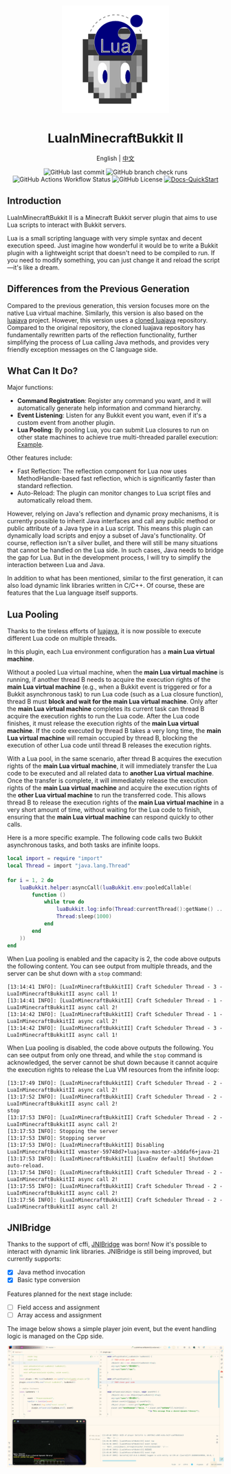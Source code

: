 <p align="center">
    <img src="docs/logo.png" alt="logo"/>
</p>

<p align="center">
    <h1 align="center">LuaInMinecraftBukkit II</h1>
    <p align="center">
        English | <a href="./docs/README.zh.md">中文</a>
    </p>
</p>

<p align="center">
    <img src="https://img.shields.io/github/last-commit/SmileYik/LuaInMinecraftBukkitII?style=flat-square" alt="GitHub last commit"/>
    <img src="https://img.shields.io/github/check-runs/SmileYik/LuaInMinecraftBukkitII/master?style=flat-square" alt="GitHub branch check runs"/>
    <img src="https://img.shields.io/github/actions/workflow/status/SmileYik/LuaInMinecraftBukkitII/gradle.yml?style=flat-square" alt="GitHub Actions Workflow Status"/>
    <img src="https://img.shields.io/github/license/SmileYik/LuaInMinecraftBukkitII?style=flat-square" alt="GitHub License"/>
    <a href="https://github.com/SmileYik/LuaInMinecraftBukkitII/blob/gh-page/docs/en/QuickStart.md">
        <img src="https://img.shields.io/badge/DOCS-QuickStart-blue?style=flat-square" alt="Docs-QuickStart"/>
    </a>
</p>

[luajava-jasonsantos]: https://github.com/jasonsantos/luajava
[luajava-smileyik]: https://github.com/SmileYik/luajava
[lua-pool-example]: https://github.com/SmileYik/LuaInMinecraftBukkitII/blob/gh-page/docs/en/GlobalVariable.md#pooledcallable---transform-a-lua-closure-into-a-closure-that-can-be-run-in-the-lua-pool
[jni-bridge]: ./modules/jni-bridge

## Introduction

LuaInMinecraftBukkit II is a Minecraft Bukkit server plugin that aims to use Lua scripts 
to interact with Bukkit servers.

Lua is a small scripting language with very simple syntax and decent execution speed. 
Just imagine how wonderful it would be to write a Bukkit plugin with a lightweight script 
that doesn't need to be compiled to run. If you need to modify something, you can just 
change it and reload the script—it's like a dream.

## Differences from the Previous Generation

Compared to the previous generation, this version focuses more on the native Lua virtual machine. 
Similarly, this version is also based on the [luajava][luajava-jasonsantos] project. 
However, this version uses a [cloned luajava][luajava-smileyik] repository. 
Compared to the original repository, the cloned luajava repository has fundamentally rewritten 
parts of the reflection functionality, further simplifying the process of Lua calling Java methods,
and provides very friendly exception messages on the C language side.

## What Can It Do?

Major functions:

+ **Command Registration**: Register any command you want, and it will automatically generate help information and command hierarchy.
+ **Event Listening**: Listen for any Bukkit event you want, even if it's a custom event from another plugin.
+ **Lua Pooling**: By pooling Lua, you can submit Lua closures to run on other state machines to achieve true multi-threaded parallel execution: [Example][lua-pool-example].

Other features include:

+ Fast Reflection: The reflection component for Lua now uses MethodHandle-based fast reflection, which is significantly faster than standard reflection.
+ Auto-Reload: The plugin can monitor changes to Lua script files and automatically reload them.

However, relying on Java's reflection and dynamic proxy mechanisms, it is currently possible to inherit Java interfaces and call any public method or public attribute of a Java type in a Lua script. This means this plugin can dynamically load scripts and enjoy a subset of Java's functionality. Of course, reflection isn't a silver bullet, and there will still be many situations that cannot be handled on the Lua side. In such cases, Java needs to bridge the gap for Lua. But in the development process, I will try to simplify the interaction between Lua and Java.

In addition to what has been mentioned, similar to the first generation, it can also load dynamic link libraries written in C/C++. Of course, these are features that the Lua language itself supports.

## Lua Pooling

Thanks to the tireless efforts of [luajava][luajava-smileyik], 
it is now possible to execute different Lua code on multiple threads. 

In this plugin, each Lua environment configuration has a **main Lua virtual machine**.

Without a pooled Lua virtual machine, when the **main Lua virtual machine** is running, 
if another thread B needs to acquire the execution rights of the **main Lua virtual machine** 
(e.g., when a Bukkit event is triggered or for a Bukkit asynchronous task) to run Lua code 
(such as a Lua closure function), thread B must **block and wait for the main Lua virtual machine**. 
Only after the **main Lua virtual machine** completes its current task can thread B acquire 
the execution rights to run the Lua code. After the Lua code finishes, it must release 
the execution rights of the **main Lua virtual machine**. If the code executed by thread B 
takes a very long time, the **main Lua virtual machine** will remain occupied by thread B, 
blocking the execution of other Lua code until thread B releases the execution rights.

With a Lua pool, in the same scenario, after thread B acquires the execution rights of 
the **main Lua virtual machine**, it will immediately transfer the Lua code to be executed 
and all related data to **another Lua virtual machine**. Once the transfer is complete, 
it will immediately release the execution rights of the **main Lua virtual machine** 
and acquire the execution rights of the **other Lua virtual machine** to run the transferred code. 
This allows thread B to release the execution rights of the **main Lua virtual machine** in 
a very short amount of time, without waiting for the Lua code to finish, ensuring that the 
**main Lua virtual machine** can respond quickly to other calls.

Here is a more specific example. The following code calls two Bukkit asynchronous tasks, and both tasks are infinite loops.

```lua
local import = require "import"
local Thread = import "java.lang.Thread"

for i = 1, 2 do
    luaBukkit.helper:asyncCall(luaBukkit.env:pooledCallable(
        function ()
            while true do
                luaBukkit.log:info(Thread:currentThread():getName() .. " async call " .. i .. "!")
                Thread:sleep(1000)
            end
        end
    ))
end
```

When Lua pooling is enabled and the capacity is 2, the code above outputs the following content. 
You can see output from multiple threads, and the server can be shut down with a `stop` command:

```
[13:14:41 INFO]: [LuaInMinecraftBukkitII] Craft Scheduler Thread - 3 - LuaInMinecraftBukkitII async call 1!
[13:14:41 INFO]: [LuaInMinecraftBukkitII] Craft Scheduler Thread - 1 - LuaInMinecraftBukkitII async call 2!
[13:14:42 INFO]: [LuaInMinecraftBukkitII] Craft Scheduler Thread - 1 - LuaInMinecraftBukkitII async call 2!
[13:14:42 INFO]: [LuaInMinecraftBukkitII] Craft Scheduler Thread - 3 - LuaInMinecraftBukkitII async call 1!
```

When Lua pooling is disabled, the code above outputs the following. 
You can see output from only one thread, and while the `stop` command is acknowledged, 
the server cannot be shut down because it cannot acquire the execution rights to 
release the Lua VM resources from the infinite loop:

```
[13:17:49 INFO]: [LuaInMinecraftBukkitII] Craft Scheduler Thread - 2 - LuaInMinecraftBukkitII async call 2!
[13:17:52 INFO]: [LuaInMinecraftBukkitII] Craft Scheduler Thread - 2 - LuaInMinecraftBukkitII async call 2!
stop
[13:17:53 INFO]: [LuaInMinecraftBukkitII] Craft Scheduler Thread - 2 - LuaInMinecraftBukkitII async call 2!
[13:17:53 INFO]: Stopping the server
[13:17:53 INFO]: Stopping server
[13:17:53 INFO]: [LuaInMinecraftBukkitII] Disabling LuaInMinecraftBukkitII vmaster-59748d7+luajava-master-a3ddaf6+java-21
[13:17:53 INFO]: [LuaInMinecraftBukkitII] [LuaEnv default] Shutdown auto-reload.
[13:17:54 INFO]: [LuaInMinecraftBukkitII] Craft Scheduler Thread - 2 - LuaInMinecraftBukkitII async call 2!
[13:17:55 INFO]: [LuaInMinecraftBukkitII] Craft Scheduler Thread - 2 - LuaInMinecraftBukkitII async call 2!
[13:17:56 INFO]: [LuaInMinecraftBukkitII] Craft Scheduler Thread - 2 - LuaInMinecraftBukkitII async call 2!
```

## JNIBridge

Thanks to the support of cffi, [JNIBridge][jni-bridge] was born\! 
Now it's possible to interact with dynamic link libraries. 
JNIBridge is still being improved, but currently supports:

+ [x] Java method invocation
+ [x] Basic type conversion

Features planned for the next stage include:

- [ ] Field access and assignment
- [ ] Array access and assignment

The image below shows a simple player join event, but the event handling logic is managed on the Cpp side.

![ffi-plugin](./docs/ffi-plugin.png)
